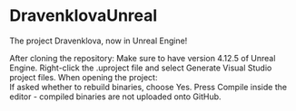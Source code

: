 # DravenklovaUnreal
The project Dravenklova, now in Unreal Engine!

After cloning the repository:
	Make sure to have version 4.12.5 of Unreal Engine.
	Right-click the .uproject file and select Generate Visual Studio project files.
	When opening the project: 		
		If asked whether to rebuild binaries, choose Yes.
		Press Compile inside the editor - compiled binaries are not uploaded onto GitHub.
